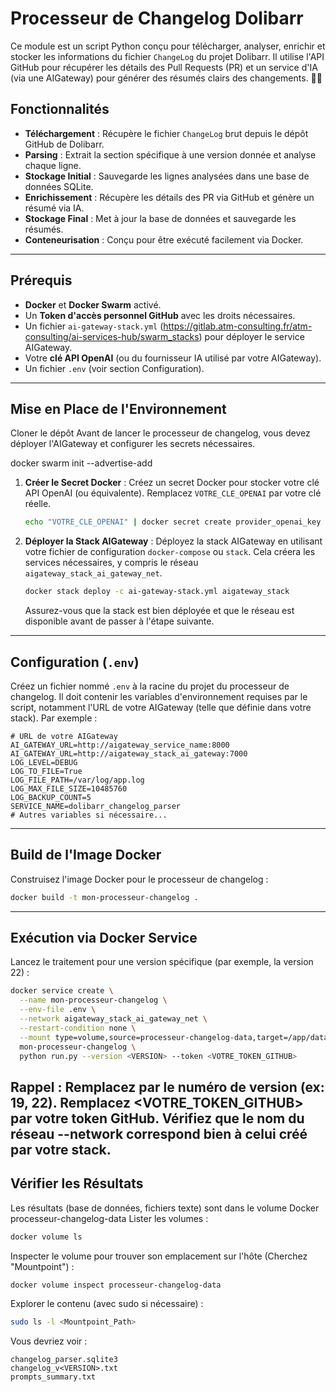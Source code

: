 # Processeur de Changelog Dolibarr

Ce module est un script Python conçu pour télécharger, analyser, enrichir et stocker les informations du fichier `ChangeLog` du projet Dolibarr. Il utilise l'API GitHub pour récupérer les détails des Pull Requests (PR) et un service d'IA (via une AIGateway) pour générer des résumés clairs des changements. 🤖📄

## Fonctionnalités

* **Téléchargement** : Récupère le fichier `ChangeLog` brut depuis le dépôt GitHub de Dolibarr.
* **Parsing** : Extrait la section spécifique à une version donnée et analyse chaque ligne.
* **Stockage Initial** : Sauvegarde les lignes analysées dans une base de données SQLite.
* **Enrichissement** : Récupère les détails des PR via GitHub et génère un résumé via IA.
* **Stockage Final** : Met à jour la base de données et sauvegarde les résumés.
* **Conteneurisation** : Conçu pour être exécuté facilement via Docker.

---

## Prérequis

* **Docker** et **Docker Swarm** activé.
* Un **Token d'accès personnel GitHub** avec les droits nécessaires.
* Un fichier `ai-gateway-stack.yml` (https://gitlab.atm-consulting.fr/atm-consulting/ai-services-hub/swarm_stacks)  pour déployer le service AIGateway.
* Votre **clé API OpenAI** (ou du fournisseur IA utilisé par votre AIGateway).
* Un fichier `.env` (voir section Configuration).

---

## Mise en Place de l'Environnement
Cloner le dépôt
Avant de lancer le processeur de changelog, vous devez déployer l'AIGateway et configurer les secrets nécessaires.

docker swarm init --advertise-add

1.  **Créer le Secret Docker** :
    Créez un secret Docker pour stocker votre clé API OpenAI (ou équivalente). Remplacez `VOTRE_CLE_OPENAI` par votre clé réelle.
    ```bash
    echo "VOTRE_CLE_OPENAI" | docker secret create provider_openai_key -
    ```
    
2.  **Déployer la Stack AIGateway** :
    Déployez la stack AIGateway en utilisant votre fichier de configuration `docker-compose` ou `stack`. Cela créera les services nécessaires, y compris le réseau `aigateway_stack_ai_gateway_net`.
    ```bash
    docker stack deploy -c ai-gateway-stack.yml aigateway_stack
    ```
    Assurez-vous que la stack est bien déployée et que le réseau est disponible avant de passer à l'étape suivante.

---

## Configuration (`.env`)

Créez un fichier nommé `.env` à la racine du projet du processeur de changelog. Il doit contenir les variables d'environnement requises par le script, notamment l'URL de votre AIGateway (telle que définie dans votre stack). Par exemple :

```env
# URL de votre AIGateway
AI_GATEWAY_URL=http://aigateway_service_name:8000
AI_GATEWAY_URL=http://aigateway_stack_ai_gateway:7000
LOG_LEVEL=DEBUG
LOG_TO_FILE=True
LOG_FILE_PATH=/var/log/app.log
LOG_MAX_FILE_SIZE=10485760
LOG_BACKUP_COUNT=5
SERVICE_NAME=dolibarr_changelog_parser
# Autres variables si nécessaire... 
```
---
## Build de l'Image Docker

Construisez l'image Docker pour le processeur de changelog :
```bash
docker build -t mon-processeur-changelog .
```
---
## Exécution via Docker Service

Lancez le traitement pour une version spécifique (par exemple, la version 22) :
```bash
docker service create \
  --name mon-processeur-changelog \
  --env-file .env \
  --network aigateway_stack_ai_gateway_net \
  --restart-condition none \
  --mount type=volume,source=processeur-changelog-data,target=/app/data \
  mon-processeur-changelog \
  python run.py --version <VERSION> --token <VOTRE_TOKEN_GITHUB>
```
Rappel :
    Remplacez <VERSION> par le numéro de version (ex: 19, 22).
    Remplacez <VOTRE_TOKEN_GITHUB> par votre token GitHub.
    Vérifiez que le nom du réseau --network correspond bien à celui créé par votre stack.
---
## Vérifier les Résultats

Les résultats (base de données, fichiers texte) sont dans le volume Docker processeur-changelog-data
Lister les volumes :
```bash
docker volume ls
```
Inspecter le volume pour trouver son emplacement sur l'hôte (Cherchez "Mountpoint") :
```bash
docker volume inspect processeur-changelog-data
```
Explorer le contenu (avec sudo si nécessaire) :
```bash
sudo ls -l <Mountpoint_Path>
```
Vous devriez voir :

    changelog_parser.sqlite3
    changelog_v<VERSION>.txt
    prompts_summary.txt